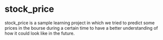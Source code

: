 # stock_price

stock_price is a sample learning project in which we tried to predict some prices in the bourse during a certain time to have a better understanding of how it could look like in the future.  
